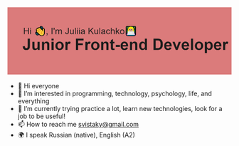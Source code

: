 <img src="https://github.com/YuliiaK1/YuliiaK1/blob/main/header.png?raw=true" alt="ReadmiFotoTitle">

- 👋 Hi everyone
- 👀 I’m interested in programming, technology, psychology, life, and everything
- 🌱 I’m currently trying practice a lot, learn new technologies, look for a job to be useful!
- 📫 How to reach me svistaky@gmail.com
- 🌍 I speak Russian (native), English (A2)

<!---
YuliiaK1/YuliiaK1 is a ✨ special ✨ repository because its `README.md` (this file) appears on your GitHub profile.
You can click the Preview link to take a look at your changes.
--->
